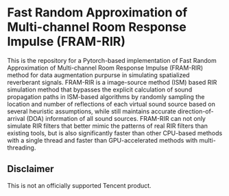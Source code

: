 # Fast Random Approximation of Multi-channel Room Response Impulse (FRAM-RIR)

This is the repository for a Pytorch-based implementation of Fast Random Approximation of Multi-channel Room Response Impulse (FRAM-RIR) method for data augmentation purpurse in simulating spatialized reverberant signals. FRAM-RIR is a image-source method (ISM) based RIR simulation method that bypasses the explicit calculation of sound propagation paths in ISM-based algorithms by randomly sampling the location and number of reflections of each virtual sound source based on several heuristic assumptions, while still maintains accurate direction-of-arrival (DOA) information of all sound sources.
FRAM-RIR can not only simulate RIR filters that better mimic the patterns of real RIR filters than existing tools, but is also significantly faster than other CPU-based methods with a single thread and faster than GPU-accelerated methods with multi-threading.


## Disclaimer
This is not an officially supported Tencent product.
